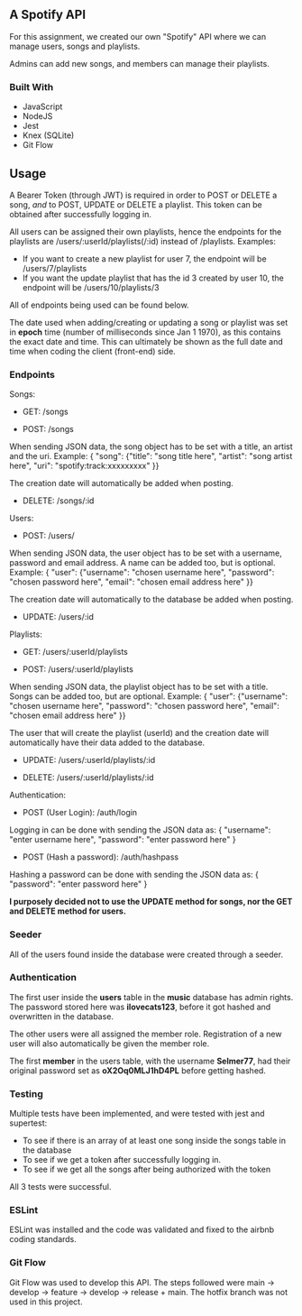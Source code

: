 ## A Spotify API

For this assignment, we created our own "Spotify" API where we can manage users, songs and playlists.

Admins can add new songs, and members can manage their playlists.



### Built With

* JavaScript
* NodeJS
* Jest
* Knex (SQLite)
* Git Flow



## Usage

A Bearer Token (through JWT) is required in order to POST or DELETE a song, *and* to POST, UPDATE or DELETE a playlist.
This token can be obtained after successfully logging in.

All users can be assigned their own playlists, hence the endpoints for the playlists are /users/:userId/playlists(/:id) instead of /playlists.
Examples:
- If you want to create a new playlist for user 7, the endpoint will be /users/7/playlists
- If you want the update playlist that has the id 3 created by user 10, the endpoint will be /users/10/playlists/3

All of endpoints being used can be found below.

The date used when adding/creating or updating a song or playlist was set in **epoch** time (number of milliseconds since Jan 1 1970), as this contains the exact date and time.
This can ultimately be shown as the full date and time when coding the client (front-end) side. 



### Endpoints

Songs:

- GET: /songs

- POST: /songs

When sending JSON data, the song object has to be set with a title, an artist and the uri.
Example: 
{ "song": {"title": "song title here", "artist": "song artist here", "uri": "spotify:track:xxxxxxxxx" }}

The creation date will automatically be added when posting.

- DELETE: /songs/:id

Users:

- POST: /users/

When sending JSON data, the user object has to be set with a username, password and email address. A name can be added too, but is optional.
Example: 
{ "user": {"username": "chosen username here", "password": "chosen password here", "email": "chosen email address here" }}

The creation date will automatically to the database be added when posting.

- UPDATE: /users/:id

Playlists: 

- GET: /users/:userId/playlists

- POST: /users/:userId/playlists

When sending JSON data, the playlist object has to be set with a title. Songs can be added too, but are optional.
Example: 
{ "user": {"username": "chosen username here", "password": "chosen password here", "email": "chosen email address here" }}

The user that will create the playlist (userId) and the creation date will automatically have their data added to the database.

- UPDATE: /users/:userId/playlists/:id

- DELETE: /users/:userId/playlists/:id

Authentication:

- POST (User Login): /auth/login

Logging in can be done with sending the JSON data as: { "username": "enter username here", "password": "enter password here" }

- POST (Hash a password): /auth/hashpass

Hashing a password can be done with sending the JSON data as: { "password": "enter password here" }

**I purposely decided not to use the UPDATE method for songs, nor the GET and DELETE method for users.**



### Seeder

All of the users found inside the database were created through a seeder.



### Authentication

The first user inside the **users** table in the **music** database has admin rights. 
The password stored here was **ilovecats123**, before it got hashed and overwritten in the database.

The other users were all assigned the member role.
Registration of a new user will also automatically be given the member role.

The first **member** in the users table, with the username **Selmer77**, had their original password set as **oX2Oq0MLJ1hD4PL** before getting hashed.



### Testing

Multiple tests have been implemented, and were tested with jest and supertest:
- To see if there is an array of at least one song inside the songs table in the database
- To see if we get a token after successfully logging in.
- To see if we get all the songs after being authorized with the token

All 3 tests were successful.



### ESLint

ESLint was installed and the code was validated and fixed to the airbnb coding standards.



### Git Flow

Git Flow was used to develop this API. The steps followed were main -> develop -> feature -> develop -> release + main.
The hotfix branch was not used in this project.
